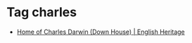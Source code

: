 <!--
title: Tag charles
date: 2020-06-28T14:38:48.083Z
tags:
-->
# Tag charles

 * [Home of Charles Darwin (Down House) | English Heritage](124422253927.md)